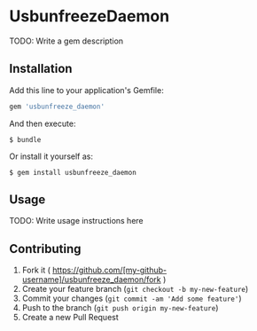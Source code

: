 # UsbunfreezeDaemon

TODO: Write a gem description

## Installation

Add this line to your application's Gemfile:

```ruby
gem 'usbunfreeze_daemon'
```

And then execute:

    $ bundle

Or install it yourself as:

    $ gem install usbunfreeze_daemon

## Usage

TODO: Write usage instructions here

## Contributing

1. Fork it ( https://github.com/[my-github-username]/usbunfreeze_daemon/fork )
2. Create your feature branch (`git checkout -b my-new-feature`)
3. Commit your changes (`git commit -am 'Add some feature'`)
4. Push to the branch (`git push origin my-new-feature`)
5. Create a new Pull Request
